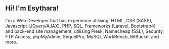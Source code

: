 ## Hi! I'm Esythara!

I'm a Web Developer that has experience utilising, HTML, CSS (SASS), Javascript (JQuery/AJAX), PHP, SQL, Frameworks (Laravel, Bootstrap4) and back-end site management, utilising Plesk, Namecheap (SSL), Security, FTP Access, phpMyAdmin, SequelPro, MySQL WorkBench, BitBucket and more. 
